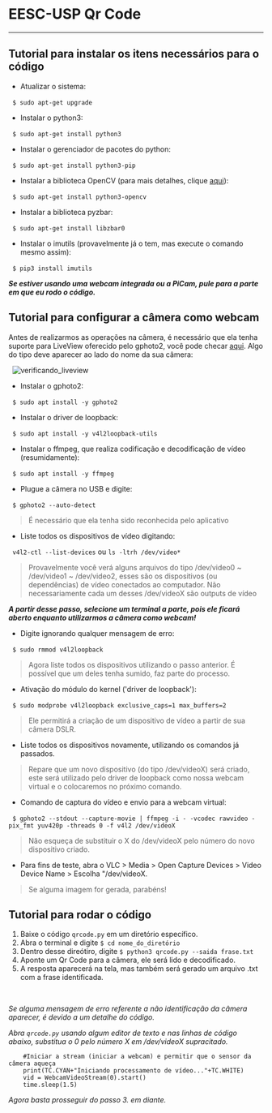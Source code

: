 # EESC-USP Qr Code
---
## Tutorial para instalar os itens necessários para o código
* Atualizar o sistema:


&nbsp;
`$ sudo apt-get upgrade`
* Instalar o python3:


&nbsp;
`$ sudo apt-get install python3`
* Instalar o gerenciador de pacotes do python:


&nbsp;
`$ sudo apt-get install python3-pip`
* Instalar a biblioteca OpenCV (para mais detalhes, clique [aqui](https://docs.opencv.org/master/d2/de6/tutorial_py_setup_in_ubuntu.html)):


&nbsp;
`$ sudo apt-get install python3-opencv`

* Instalar a biblioteca pyzbar:


&nbsp;
`$ sudo apt-get install libzbar0`

* Instalar o imutils (provavelmente já o tem, mas execute o comando mesmo assim):


&nbsp;
`$ pip3 install imutils` 

***Se estiver usando uma webcam integrada ou a PiCam, pule para a parte em que eu rodo o código.***

## Tutorial para configurar a câmera como webcam

Antes de realizarmos as operações na câmera, é necessário que ela tenha suporte para LiveView oferecido pelo gphoto2, você pode checar [aqui](http://gphoto.org/proj/libgphoto2/support.php). Algo do tipo deve aparecer ao lado do nome da sua câmera:



&nbsp;
![verificando_liveview](https://user-images.githubusercontent.com/61644143/114025462-8407b980-984b-11eb-954d-049cdc61de6e.png)

* Instalar o gphoto2:


&nbsp;
`$ sudo apt install -y gphoto2`
* Instalar o driver de loopback:


&nbsp;
`$ sudo apt install -y v4l2loopback-utils`
* Instalar o ffmpeg, que realiza codificação e decodificação de vídeo (resumidamente):


&nbsp;
`$ sudo apt install -y ffmpeg`
* Plugue a câmera no USB e digite:


&nbsp;
`$ gphoto2 --auto-detect`
> É necessário que ela tenha sido reconhecida pelo aplicativo
* Liste todos os dispositivos de vídeo digitando:


&nbsp;
`v4l2-ctl --list-devices` ou `ls -ltrh /dev/video*`
> Provavelmente você verá alguns arquivos do tipo /dev/video0 ~ /dev/video1 ~  /dev/video2, esses são os 
> dispositivos (ou dependências) de vídeo conectados ao computador. Não necessariamente cada um desses /dev/videoX são outputs de vídeo

***A partir desse passo, selecione um terminal a parte, pois ele ficará aberto enquanto utilizarmos a câmera como webcam!***

* Digite ignorando qualquer mensagem de erro: 


&nbsp;
`$ sudo rmmod v4l2loopback`
> Agora liste todos os dispositivos utilizando o passo anterior. É possível que um deles tenha sumido, faz parte do processo.

* Ativação do módulo do kernel ('driver de loopback'):


&nbsp;
`$ sudo modprobe v4l2loopback exclusive_caps=1 max_buffers=2`
> Ele permitirá a criação de um dispositivo de vídeo a partir de sua câmera DSLR.

* Liste todos os dispositivos novamente, utilizando os comandos já passados. 
> Repare que um novo dispositivo (do tipo /dev/videoX) será criado, este será utilizado pelo driver de loopback como nossa webcam virtual e o colocaremos no próximo comando. 

* Comando de captura do vídeo e envio para a webcam virtual:


&nbsp;
`$ gphoto2 --stdout --capture-movie | ffmpeg -i - -vcodec rawvideo -pix_fmt yuv420p -threads 0 -f v4l2 /dev/videoX`
> Não esqueça de substituir o X do /dev/videoX pelo número do novo dispositivo criado. 

* Para fins de teste, abra o VLC > Media > Open Capture Devices > Video Device Name > Escolha "/dev/videoX. 
> Se alguma imagem for gerada, parabéns!


## Tutorial para rodar o código
1. Baixe o código `qrcode.py` em um diretório específico.
2. Abra o terminal e digite `$ cd nome_do_diretório`
3. Dentro desse direótiro, digite `$ python3 qrcode.py --saida frase.txt`
4. Aponte um Qr Code para a câmera, ele será lido e decodificado.
5. A resposta aparecerá na tela, mas também será gerado um arquivo .txt com a frase identificada.


&nbsp;


*Se alguma mensagem de erro referente a não identificação da câmera aparecer, é devido a um detalhe do código.*

*Abra `qrcode.py` usando algum editor de texto e nas linhas de código abaixo, substitua o 0 pelo número X em /dev/videoX supracitado.*
``` 
    #Iniciar a stream (iniciar a webcam) e permitir que o sensor da câmera aqueça
    print(TC.CYAN+"Iniciando processamento de vídeo..."+TC.WHITE)
    vid = WebcamVideoStream(0).start()
    time.sleep(1.5) 
```

*Agora basta prosseguir do passo 3. em diante.*


    
   






 
